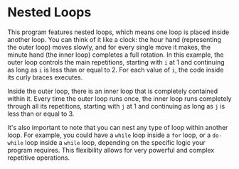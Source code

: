 # Nested Loops

This program features nested loops, which means one loop is placed inside another loop. You can think of it like a clock: the hour hand (representing the outer loop) moves slowly, and for every single move it makes, the minute hand (the inner loop) completes a full rotation. In this example, the outer loop controls the main repetitions, starting with `i` at 1 and continuing as long as `i` is less than or equal to 2. For each value of `i`, the code inside its curly braces executes.

Inside the outer loop, there is an inner loop that is completely contained within it. Every time the outer loop runs once, the inner loop runs completely through all its repetitions, starting with `j` at 1 and continuing as long as `j` is less than or equal to 3.

It's also important to note that you can nest any type of loop within another loop. For example, you could have a `while` loop inside a `for` loop, or a `do-while` loop inside a `while` loop, depending on the specific logic your program requires. This flexibility allows for very powerful and complex repetitive operations.
